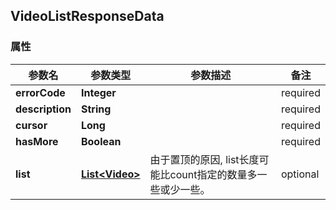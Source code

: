 <a name="VideoListResponseData"></a>
## VideoListResponseData
### 属性
参数名 | 参数类型 | 参数描述 | 备注
------------ | ------------- | ------------- | -------------
**errorCode** | **Integer** |  |  required 
**description** | **String** |  |  required 
**cursor** | **Long** |  |  required 
**hasMore** | **Boolean** |  |  required 
**list** | [**List&lt;Video&gt;**](#Video) | 由于置顶的原因, list长度可能比count指定的数量多一些或少一些。 |  optional





<markdown src="./Video.md"/>
